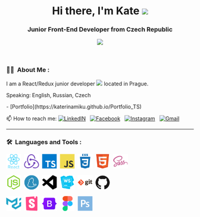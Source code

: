 
<h1 align="center">Hi there, I'm Kate 
<img src="https://github.com/blackcater/blackcater/raw/main/images/Hi.gif" height="32"/></h1>
<h3 align="center">Junior Front-End Developer from Czech Republic</h3>


<p align="center"><img src="http://cconlinejournal.org/brown_mehler/gifs/girlTyping.gif" width="150"/> </p>

<p align="center"><img src="https://komarev.com/ghpvc/?username=katerinamiku&style=flat-square&color=blue" alt=""/></p>


### :woman_technologist: &nbsp;About Me :

I am a React/Redux junior developer <img src="https://media.giphy.com/media/WUlplcMpOCEmTGBtBW/giphy.gif" width="30"> located in Prague.
<p>Speaking: English, Russian, Czech</p>
- [Portfolio](https://katerinamiku.github.io/Portfolio_TS)

📫 How to reach me: 
 <a href="https://www.linkedin.com/in/kate-karpovich-49a57750/"><img width="25px" alt="LinkedIN" title="LinkedIN" src="https://upload.wikimedia.org/wikipedia/commons/thumb/c/c9/Linkedin.svg/1024px-Linkedin.svg.png?20120426133134"></a>
&nbsp;
  <a href="https://www.facebook.com/katerina.beregeiko"><img width="26px" alt="Facebook" title="Facebook" src="https://upload.wikimedia.org/wikipedia/commons/thumb/1/1b/Facebook_icon.svg/1200px-Facebook_icon.svg.png"></a>
&nbsp;
  <a href="https://www.instagram.com/katerinamiku"><img  width="26px" alt="Instagram" title="Instagram" src="https://upload.wikimedia.org/wikipedia/commons/thumb/9/96/Instagram.svg/1200px-Instagram.svg.png"></a>
&nbsp;
  <a href="mailto:karpovichkate.dev@gmail.com"><img width="30px" alt="Gmail" title="Gmail" src="https://upload.wikimedia.org/wikipedia/commons/thumb/7/7e/Gmail_icon_%282020%29.svg/2560px-Gmail_icon_%282020%29.svg.png"></a>

---

### 🛠 &nbsp;Languages and Tools :

<p>
<img src="https://github.com/devicons/devicon/blob/master/icons/react/react-original-wordmark.svg" title="React" alt="React" width="40" height="40"/>&nbsp;
<img src="https://github.com/devicons/devicon/blob/master/icons/redux/redux-original.svg" title="Redux" alt="Redux" width="40" height="40"/>&nbsp;
<img src="https://github.com/devicons/devicon/blob/master/icons/typescript/typescript-original.svg" title="typescript" alt="TS" width="40" height="40"/>&nbsp;
<img src="https://github.com/devicons/devicon/blob/master/icons/javascript/javascript-original.svg" title="JavaScript" alt="JavaScript" width="40" height="40"/>&nbsp;
<img src="https://github.com/devicons/devicon/blob/master/icons/css3/css3-plain-wordmark.svg"  title="CSS3" alt="CSS" width="40" height="40"/>&nbsp;
<img src="https://github.com/devicons/devicon/blob/master/icons/html5/html5-original.svg" title="HTML5" alt="HTML" width="40" height="40"/>&nbsp;
<img src="https://github.com/devicons/devicon/blob/master/icons/sass/sass-original.svg" title="SASS" alt="SASS" width="40" height="40"/>&nbsp;

<img src="https://github.com/devicons/devicon/blob/master/icons/nodejs/nodejs-plain.svg"  title="NodeJS" alt="nodejs" width="40" height="40"/>&nbsp;
<img src="https://github.com/devicons/devicon/blob/master/icons/yarn/yarn-original.svg"  title="Yarn" alt="yarn" width="40" height="40"/>&nbsp;
<img src="https://github.com/devicons/devicon/blob/master/icons/vscode/vscode-plain.svg"  title="VSCode" alt="VScode" width="40" height="40"/>&nbsp;
<img src="https://github.com/devicons/devicon/blob/master/icons/webstorm/webstorm-plain.svg"  title="WebStorm" alt="Webstorm" width="40" height="40"/>&nbsp;
<img src="https://github.com/devicons/devicon/blob/master/icons/git/git-original-wordmark.svg" title="Git" alt="Git" width="40" height="40"/>&nbsp;
<img src="https://github.com/devicons/devicon/blob/master/icons/github/github-original.svg" title="GitHub" alt="GitHub" width="40" height="40"/>&nbsp;

<img src="https://github.com/devicons/devicon/blob/master/icons/materialui/materialui-plain.svg" title="MaterialUI" alt="MaterialUI" width="40" height="40"/>&nbsp;
<img src="https://github.com/devicons/devicon/blob/master/icons/storybook/storybook-original.svg" title="Storybook" alt="Storybook" width="40" height="40"/>&nbsp;
<img src="https://github.com/devicons/devicon/blob/master/icons/bootstrap/bootstrap-original.svg" title="Bootstrap" alt="Bootsrap" width="40" height="40"/>&nbsp;
<img src="https://github.com/devicons/devicon/blob/master/icons/figma/figma-original.svg" title="Figma" alt="Figma" width="40" height="40"/>&nbsp;
<img src="https://github.com/devicons/devicon/blob/master/icons/photoshop/photoshop-plain.svg" title="Photoshop" alt="Photoshop" width="40" height="40"/>&nbsp;
</p>
<p>
  <img align="center" src="https://github-readme-stats.vercel.app/api/top-langs?username=katerinamiku&show_icons=true&locale=en&layout=compact" alt="" />
</p>

